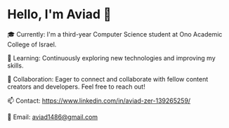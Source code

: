 # Hello, I'm Aviad 👋

🎓 Currently: I'm a third-year Computer Science student at Ono Academic College of Israel.

🌱 Learning: Continuously exploring new technologies and improving my skills.

👯 Collaboration: Eager to connect and collaborate with fellow content creators and developers. Feel free to reach out!

📫 Contact: https://www.linkedin.com/in/aviad-zer-139265259/

📧 Email: aviad1486@gmail.com

